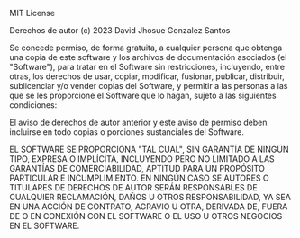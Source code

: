 MIT License

Derechos de autor (c) 2023 David Jhosue Gonzalez Santos

Se concede permiso, de forma gratuita, a cualquier persona que obtenga una copia
de este software y los archivos de documentación asociados (el "Software"), para tratar
en el Software sin restricciones, incluyendo, entre otras, los derechos
de usar, copiar, modificar, fusionar, publicar, distribuir, sublicenciar y/o vender
copias del Software, y permitir a las personas a las que se les proporcione el Software
que lo hagan, sujeto a las siguientes condiciones:

El aviso de derechos de autor anterior y este aviso de permiso deben incluirse en todo
copias o porciones sustanciales del Software.

EL SOFTWARE SE PROPORCIONA "TAL CUAL", SIN GARANTÍA DE NINGÚN TIPO, EXPRESA O IMPLÍCITA,
INCLUYENDO PERO NO LIMITADO A LAS GARANTÍAS DE COMERCIABILIDAD,
APTITUD PARA UN PROPÓSITO PARTICULAR E INCUMPLIMIENTO. EN NINGÚN CASO SE
AUTORES O TITULARES DE DERECHOS DE AUTOR SERÁN RESPONSABLES DE CUALQUIER RECLAMACIÓN, DAÑOS U OTROS
RESPONSABILIDAD, YA SEA EN UNA ACCIÓN DE CONTRATO, AGRAVIO U OTRA, DERIVADA DE,
FUERA DE O EN CONEXIÓN CON EL SOFTWARE O EL USO U OTROS NEGOCIOS EN EL
SOFTWARE.
